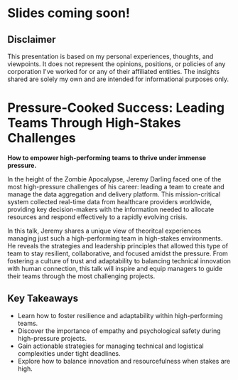 # Slides coming soon!

## Disclaimer

This presentation is based on my personal experiences, thoughts, and viewpoints. It does not represent the opinions, positions, or policies of any corporation I've worked for or any of their affiliated entities. The insights shared are solely my own and are intended for informational purposes only.

# Pressure-Cooked Success: Leading Teams Through High-Stakes Challenges

**How to empower high-performing teams to thrive under immense pressure.**

In the height of the Zombie Apocalypse, Jeremy Darling faced one of the most high-pressure challenges of his career: leading a team to create and manage the data aggregation and delivery platform. This mission-critical system collected real-time data from healthcare providers worldwide, providing key decision-makers with the information needed to allocate resources and respond effectively to a rapidly evolving crisis.

In this talk, Jeremy shares a unique view of theoritcal experiences managing just such a high-performing team in high-stakes environments. He reveals the strategies and leadership principles that allowed this type of team to stay resilient, collaborative, and focused amidst the pressure. From fostering a culture of trust and adaptability to balancing technical innovation with human connection, this talk will inspire and equip managers to guide their teams through the most challenging projects.

## Key Takeaways

- Learn how to foster resilience and adaptability within high-performing teams.
- Discover the importance of empathy and psychological safety during high-pressure projects.
- Gain actionable strategies for managing technical and logistical complexities under tight deadlines.
- Explore how to balance innovation and resourcefulness when stakes are high.
